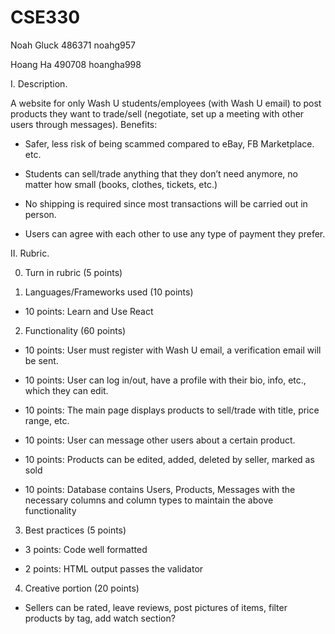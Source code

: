 # CSE330
Noah Gluck 486371 noahg957

Hoang Ha 490708 hoangha998

I. Description.

A website for only Wash U students/employees (with Wash U email) to post products they want to trade/sell (negotiate, set up a meeting with other users through messages). Benefits:

- Safer, less risk of being scammed compared to eBay, FB Marketplace. etc.

- Students can sell/trade anything that they don’t need anymore, no matter how small (books, clothes, tickets, etc.)

- No shipping is required since most transactions will be carried out in person.

- Users can agree with each other to use any type of payment they prefer.

II. Rubric.

0. Turn in rubric (5 points)

1. Languages/Frameworks used (10 points)

- 10 points: Learn and Use React

2. Functionality (60 points)

- 10 points: User must register with Wash U email, a verification email will be sent.

- 10 points: User can log in/out, have a profile with their bio, info, etc., which they can edit.

- 10 points: The main page displays products to sell/trade with title, price range, etc.

- 10 points: User can message other users about a certain product.

- 10 points: Products can be edited, added, deleted by seller, marked as sold

- 10 points: Database contains Users, Products, Messages with the necessary columns and column types to maintain the above functionality

3. Best practices (5 points)

- 3 points: Code well formatted

- 2 points: HTML output passes the validator

4. Creative portion (20 points)

- Sellers can be rated, leave reviews, post pictures of items, filter products by tag, add watch section?

